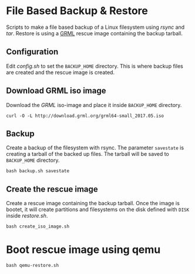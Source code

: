 # File Based Backup & Restore

Scripts to make a file based backup of a Linux filesystem using _rsync_ and
_tar_. Restore is using a [GRML](http://grml.org/) rescue image containing the
backup tarball.

## Configuration

Edit _config.sh_ to set the `BACKUP_HOME` directory. This is where backup
files are created and the rescue image is created.

## Download GRML iso image

Download the _GRML_ iso-image and place it inside `BACKUP_HOME` directory.

```shell
curl -O -L http://download.grml.org/grml64-small_2017.05.iso
```

## Backup

Create a backup of the filesystem with rsync. The parameter `savestate` is
creating a tarball of the backed up files. The tarball will be saved to
`BACKUP_HOME` directory.

```shell
bash backup.sh savestate
```

## Create the rescue image

Create a rescue image containing the backup tarball. Once the image is bootet,
it will create partitions and filesystems on the disk defined with `DISK`
inside _restore.sh_.

```shell
bash create_iso_image.sh
```

# Boot rescue image using qemu

```shell
bash qemu-restore.sh
```
